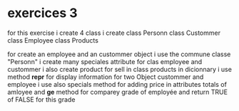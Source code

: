 # exercices 3
for this exercise i create 4 class i create 
class Personn
class Custommer
class Employee
class Products

for create an employee and an custommer object i use the commune classe "Personn"
 i create many speciales attribute for clas employee and custommer
i also create product for sell in class products in dicionnary
i use method __repr__ for display information for two Object custommer and employee
i use also specials method for adding price in attributes totals of amloyee and __ge__ method for comparey grade of employée and return TRUE of FALSE for this  grade  
